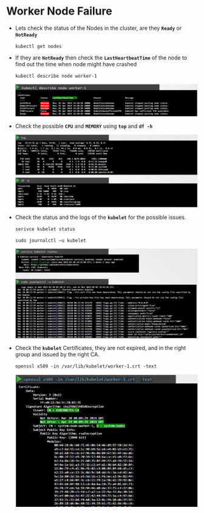 # Worker Node Failure

  - Lets check the status of the Nodes in the cluster, are they **`Ready`** or **`NotReady`**

    ```
    kubectl get nodes
    ```

  - If they are **`NotReady`** then check the **`LastHeartbeatTime`** of the node to find out the time when node might have crashed

    ```
    kubectl describe node worker-1
    ```

    ![wrk](../images/wrk.PNG)


  - Check the possible **`CPU`** and **`MEMORY`**  using **`top`** and **`df -h`** 

 
    ![mem](../images/mem.PNG)


  - Check the status and the logs of the **`kubelet`** for the possible issues.

    ```
    serivce kubelet status
    ```

    ```
    sudo journalctl –u kubelet
    ```
    ![kublet](../images/kublet.PNG)
  
    
  - Check the **`kubelet`** Certificates, they are not expired, and in the right group and issued by the right CA.

    ```
    openssl x509 -in /var/lib/kubelet/worker-1.crt -text
    ```

    ![cert](../images/cert.PNG)



